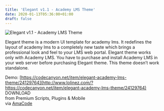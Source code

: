 ```yaml
---
title: 'Elegant v1.1 - Academy LMS Theme'
date: 2020-01-13T05:36:00+01:00
draft: false
---
```


![Elegant v1.1 - Academy LMS Theme](http://www.codelist.cc/uploads/posts/2020-01/1578889658_elegant.jpg "Elegant v1.1 - Academy LMS Theme")  
  
Elegant theme is a modern UI template for academy lms. It redefines the layout of academy lms to a completely new taste which brings a professional look and feel to your LMS web portal. Elegant theme works only with Academy LMS. You have to purchase and install Academy LMS in your web server before purchasing Elegant theme. This theme doesn’t work standalone.  
  
Demo: [https://codecanyon.net/item/elegant-academy-lms-theme/24129764](http://www.lolinez.com/?https://codecanyon.net/item/elegant-academy-lms-theme/24129764)  
DOWNLOAD  
from Premium Scripts, Plugins & Mobile  
via [AmaCode](https://amazcode.ooo)